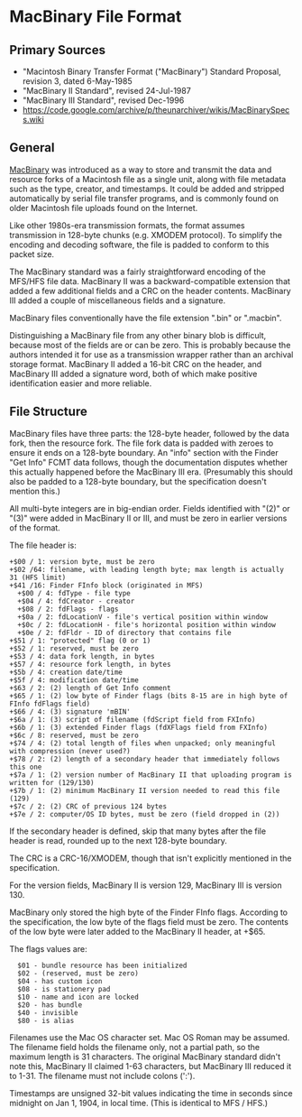 # MacBinary File Format #

## Primary Sources ##

 - "Macintosh Binary Transfer Format ("MacBinary") Standard Proposal, revision 3, dated 6-May-1985
 - "MacBinary II Standard", revised 24-Jul-1987
 - "MacBinary III Standard", revised Dec-1996
 - https://code.google.com/archive/p/theunarchiver/wikis/MacBinarySpecs.wiki

## General ##

[MacBinary](https://en.wikipedia.org/wiki/MacBinary) was introduced as a way to store and transmit
the data and resource forks of a Macintosh file as a single unit, along with file metadata such
as the type, creator, and timestamps.  It could be added and stripped automatically by serial file
transfer programs, and is commonly found on older Macintosh file uploads found on the Internet.

Like other 1980s-era transmission formats, the format assumes transmission in 128-byte chunks
(e.g. XMODEM protocol).  To simplify the encoding and decoding software, the file is padded to
conform to this packet size.

The MacBinary standard was a fairly straightforward encoding of the MFS/HFS file data.
MacBinary II was a backward-compatible extension that added a few additional fields and a CRC
on the header contents.  MacBinary III added a couple of miscellaneous fields and a signature.

MacBinary files conventionally have the file extension ".bin" or ".macbin".

Distinguishing a MacBinary file from any other binary blob is difficult, because most of the
fields are or can be zero.  This is probably because the authors intended it for use as a
transmission wrapper rather than an archival storage format.  MacBinary II added a 16-bit CRC
on the header, and MacBinary III added a signature word, both of which make positive identification
easier and more reliable.

## File Structure ##

MacBinary files have three parts: the 128-byte header, followed by the data fork, then the
resource fork.  The file fork data is padded with zeroes to ensure it ends on a 128-byte boundary.
An "info" section with the Finder "Get Info" FCMT data follows, though the documentation disputes
whether this actually happened before the MacBinary III era.  (Presumably this should also be
padded to a 128-byte boundary, but the specification doesn't mention this.)

All multi-byte integers are in big-endian order.  Fields identified with "(2)" or "(3)" were
added in MacBinary II or III, and must be zero in earlier versions of the format.

The file header is:
```
+$00 / 1: version byte, must be zero
+$02 /64: filename, with leading length byte; max length is actually 31 (HFS limit)
+$41 /16: Finder FInfo block (originated in MFS)
  +$00 / 4: fdType - file type
  +$04 / 4: fdCreator - creator
  +$08 / 2: fdFlags - flags
  +$0a / 2: fdLocationV - file's vertical position within window
  +$0c / 2: fdLocationH - file's horizontal position within window
  +$0e / 2: fdFldr - ID of directory that contains file
+$51 / 1: "protected" flag (0 or 1)
+$52 / 1: reserved, must be zero
+$53 / 4: data fork length, in bytes
+$57 / 4: resource fork length, in bytes
+$5b / 4: creation date/time
+$5f / 4: modification date/time
+$63 / 2: (2) length of Get Info comment
+$65 / 1: (2) low byte of Finder flags (bits 8-15 are in high byte of FInfo fdFlags field)
+$66 / 4: (3) signature 'mBIN'
+$6a / 1: (3) script of filename (fdScript field from FXInfo)
+$6b / 1: (3) extended Finder flags (fdXFlags field from FXInfo)
+$6c / 8: reserved, must be zero
+$74 / 4: (2) total length of files when unpacked; only meaningful with compression (never used?)
+$78 / 2: (2) length of a secondary header that immediately follows this one
+$7a / 1: (2) version number of MacBinary II that uploading program is written for (129/130)
+$7b / 1: (2) minimum MacBinary II version needed to read this file (129)
+$7c / 2: (2) CRC of previous 124 bytes
+$7e / 2: computer/OS ID bytes, must be zero (field dropped in (2))
```

If the secondary header is defined, skip that many bytes after the file header is read, rounded
up to the next 128-byte boundary.

The CRC is a CRC-16/XMODEM, though that isn't explicitly mentioned in the specification.

For the version fields, MacBinary II is version 129, MacBinary III is version 130.

MacBinary only stored the high byte of the Finder FInfo flags.  According to the specification,
the low byte of the flags field must be zero.  The contents of the low byte were later added to
the MacBinary II header, at +$65.

The flags values are:
```
  $01 - bundle resource has been initialized
  $02 - (reserved, must be zero)
  $04 - has custom icon
  $08 - is stationery pad
  $10 - name and icon are locked
  $20 - has bundle
  $40 - invisible
  $80 - is alias
```

Filenames use the Mac OS character set.  Mac OS Roman may be assumed.  The filename field
holds the filename only, not a partial path, so the maximum length is 31 characters.  The
original MacBinary standard didn't note this, MacBinary II claimed 1-63 characters, but
MacBinary III reduced it to 1-31.  The filename must not include colons (':').

Timestamps are unsigned 32-bit values indicating the time in seconds since midnight on
Jan 1, 1904, in local time.  (This is identical to MFS / HFS.)
